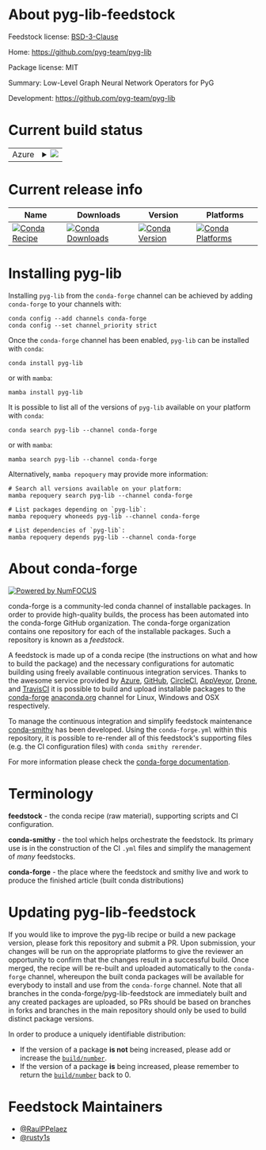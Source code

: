 About pyg-lib-feedstock
=======================

Feedstock license: [BSD-3-Clause](https://github.com/conda-forge/pyg-lib-feedstock/blob/main/LICENSE.txt)

Home: https://github.com/pyg-team/pyg-lib

Package license: MIT

Summary: Low-Level Graph Neural Network Operators for PyG

Development: https://github.com/pyg-team/pyg-lib

Current build status
====================


<table>
    
  <tr>
    <td>Azure</td>
    <td>
      <details>
        <summary>
          <a href="https://dev.azure.com/conda-forge/feedstock-builds/_build/latest?definitionId=18412&branchName=main">
            <img src="https://dev.azure.com/conda-forge/feedstock-builds/_apis/build/status/pyg-lib-feedstock?branchName=main">
          </a>
        </summary>
        <table>
          <thead><tr><th>Variant</th><th>Status</th></tr></thead>
          <tbody><tr>
              <td>linux_64_c_compiler_version13cuda_compiler_version12.6cxx_compiler_version13python3.10.____cpython</td>
              <td>
                <a href="https://dev.azure.com/conda-forge/feedstock-builds/_build/latest?definitionId=18412&branchName=main">
                  <img src="https://dev.azure.com/conda-forge/feedstock-builds/_apis/build/status/pyg-lib-feedstock?branchName=main&jobName=linux&configuration=linux%20linux_64_c_compiler_version13cuda_compiler_version12.6cxx_compiler_version13python3.10.____cpython" alt="variant">
                </a>
              </td>
            </tr><tr>
              <td>linux_64_c_compiler_version13cuda_compiler_version12.6cxx_compiler_version13python3.11.____cpython</td>
              <td>
                <a href="https://dev.azure.com/conda-forge/feedstock-builds/_build/latest?definitionId=18412&branchName=main">
                  <img src="https://dev.azure.com/conda-forge/feedstock-builds/_apis/build/status/pyg-lib-feedstock?branchName=main&jobName=linux&configuration=linux%20linux_64_c_compiler_version13cuda_compiler_version12.6cxx_compiler_version13python3.11.____cpython" alt="variant">
                </a>
              </td>
            </tr><tr>
              <td>linux_64_c_compiler_version13cuda_compiler_version12.6cxx_compiler_version13python3.12.____cpython</td>
              <td>
                <a href="https://dev.azure.com/conda-forge/feedstock-builds/_build/latest?definitionId=18412&branchName=main">
                  <img src="https://dev.azure.com/conda-forge/feedstock-builds/_apis/build/status/pyg-lib-feedstock?branchName=main&jobName=linux&configuration=linux%20linux_64_c_compiler_version13cuda_compiler_version12.6cxx_compiler_version13python3.12.____cpython" alt="variant">
                </a>
              </td>
            </tr><tr>
              <td>linux_64_c_compiler_version13cuda_compiler_version12.6cxx_compiler_version13python3.9.____cpython</td>
              <td>
                <a href="https://dev.azure.com/conda-forge/feedstock-builds/_build/latest?definitionId=18412&branchName=main">
                  <img src="https://dev.azure.com/conda-forge/feedstock-builds/_apis/build/status/pyg-lib-feedstock?branchName=main&jobName=linux&configuration=linux%20linux_64_c_compiler_version13cuda_compiler_version12.6cxx_compiler_version13python3.9.____cpython" alt="variant">
                </a>
              </td>
            </tr><tr>
              <td>linux_64_c_compiler_version14cuda_compiler_versionNonecxx_compiler_version14python3.10.____cpython</td>
              <td>
                <a href="https://dev.azure.com/conda-forge/feedstock-builds/_build/latest?definitionId=18412&branchName=main">
                  <img src="https://dev.azure.com/conda-forge/feedstock-builds/_apis/build/status/pyg-lib-feedstock?branchName=main&jobName=linux&configuration=linux%20linux_64_c_compiler_version14cuda_compiler_versionNonecxx_compiler_version14python3.10.____cpython" alt="variant">
                </a>
              </td>
            </tr><tr>
              <td>linux_64_c_compiler_version14cuda_compiler_versionNonecxx_compiler_version14python3.11.____cpython</td>
              <td>
                <a href="https://dev.azure.com/conda-forge/feedstock-builds/_build/latest?definitionId=18412&branchName=main">
                  <img src="https://dev.azure.com/conda-forge/feedstock-builds/_apis/build/status/pyg-lib-feedstock?branchName=main&jobName=linux&configuration=linux%20linux_64_c_compiler_version14cuda_compiler_versionNonecxx_compiler_version14python3.11.____cpython" alt="variant">
                </a>
              </td>
            </tr><tr>
              <td>linux_64_c_compiler_version14cuda_compiler_versionNonecxx_compiler_version14python3.12.____cpython</td>
              <td>
                <a href="https://dev.azure.com/conda-forge/feedstock-builds/_build/latest?definitionId=18412&branchName=main">
                  <img src="https://dev.azure.com/conda-forge/feedstock-builds/_apis/build/status/pyg-lib-feedstock?branchName=main&jobName=linux&configuration=linux%20linux_64_c_compiler_version14cuda_compiler_versionNonecxx_compiler_version14python3.12.____cpython" alt="variant">
                </a>
              </td>
            </tr><tr>
              <td>linux_64_c_compiler_version14cuda_compiler_versionNonecxx_compiler_version14python3.9.____cpython</td>
              <td>
                <a href="https://dev.azure.com/conda-forge/feedstock-builds/_build/latest?definitionId=18412&branchName=main">
                  <img src="https://dev.azure.com/conda-forge/feedstock-builds/_apis/build/status/pyg-lib-feedstock?branchName=main&jobName=linux&configuration=linux%20linux_64_c_compiler_version14cuda_compiler_versionNonecxx_compiler_version14python3.9.____cpython" alt="variant">
                </a>
              </td>
            </tr><tr>
              <td>osx_64_python3.10.____cpython</td>
              <td>
                <a href="https://dev.azure.com/conda-forge/feedstock-builds/_build/latest?definitionId=18412&branchName=main">
                  <img src="https://dev.azure.com/conda-forge/feedstock-builds/_apis/build/status/pyg-lib-feedstock?branchName=main&jobName=osx&configuration=osx%20osx_64_python3.10.____cpython" alt="variant">
                </a>
              </td>
            </tr><tr>
              <td>osx_64_python3.11.____cpython</td>
              <td>
                <a href="https://dev.azure.com/conda-forge/feedstock-builds/_build/latest?definitionId=18412&branchName=main">
                  <img src="https://dev.azure.com/conda-forge/feedstock-builds/_apis/build/status/pyg-lib-feedstock?branchName=main&jobName=osx&configuration=osx%20osx_64_python3.11.____cpython" alt="variant">
                </a>
              </td>
            </tr><tr>
              <td>osx_64_python3.12.____cpython</td>
              <td>
                <a href="https://dev.azure.com/conda-forge/feedstock-builds/_build/latest?definitionId=18412&branchName=main">
                  <img src="https://dev.azure.com/conda-forge/feedstock-builds/_apis/build/status/pyg-lib-feedstock?branchName=main&jobName=osx&configuration=osx%20osx_64_python3.12.____cpython" alt="variant">
                </a>
              </td>
            </tr><tr>
              <td>osx_64_python3.9.____cpython</td>
              <td>
                <a href="https://dev.azure.com/conda-forge/feedstock-builds/_build/latest?definitionId=18412&branchName=main">
                  <img src="https://dev.azure.com/conda-forge/feedstock-builds/_apis/build/status/pyg-lib-feedstock?branchName=main&jobName=osx&configuration=osx%20osx_64_python3.9.____cpython" alt="variant">
                </a>
              </td>
            </tr><tr>
              <td>osx_arm64_python3.10.____cpython</td>
              <td>
                <a href="https://dev.azure.com/conda-forge/feedstock-builds/_build/latest?definitionId=18412&branchName=main">
                  <img src="https://dev.azure.com/conda-forge/feedstock-builds/_apis/build/status/pyg-lib-feedstock?branchName=main&jobName=osx&configuration=osx%20osx_arm64_python3.10.____cpython" alt="variant">
                </a>
              </td>
            </tr><tr>
              <td>osx_arm64_python3.11.____cpython</td>
              <td>
                <a href="https://dev.azure.com/conda-forge/feedstock-builds/_build/latest?definitionId=18412&branchName=main">
                  <img src="https://dev.azure.com/conda-forge/feedstock-builds/_apis/build/status/pyg-lib-feedstock?branchName=main&jobName=osx&configuration=osx%20osx_arm64_python3.11.____cpython" alt="variant">
                </a>
              </td>
            </tr><tr>
              <td>osx_arm64_python3.12.____cpython</td>
              <td>
                <a href="https://dev.azure.com/conda-forge/feedstock-builds/_build/latest?definitionId=18412&branchName=main">
                  <img src="https://dev.azure.com/conda-forge/feedstock-builds/_apis/build/status/pyg-lib-feedstock?branchName=main&jobName=osx&configuration=osx%20osx_arm64_python3.12.____cpython" alt="variant">
                </a>
              </td>
            </tr><tr>
              <td>osx_arm64_python3.9.____cpython</td>
              <td>
                <a href="https://dev.azure.com/conda-forge/feedstock-builds/_build/latest?definitionId=18412&branchName=main">
                  <img src="https://dev.azure.com/conda-forge/feedstock-builds/_apis/build/status/pyg-lib-feedstock?branchName=main&jobName=osx&configuration=osx%20osx_arm64_python3.9.____cpython" alt="variant">
                </a>
              </td>
            </tr>
          </tbody>
        </table>
      </details>
    </td>
  </tr>
</table>

Current release info
====================

| Name | Downloads | Version | Platforms |
| --- | --- | --- | --- |
| [![Conda Recipe](https://img.shields.io/badge/recipe-pyg--lib-green.svg)](https://anaconda.org/conda-forge/pyg-lib) | [![Conda Downloads](https://img.shields.io/conda/dn/conda-forge/pyg-lib.svg)](https://anaconda.org/conda-forge/pyg-lib) | [![Conda Version](https://img.shields.io/conda/vn/conda-forge/pyg-lib.svg)](https://anaconda.org/conda-forge/pyg-lib) | [![Conda Platforms](https://img.shields.io/conda/pn/conda-forge/pyg-lib.svg)](https://anaconda.org/conda-forge/pyg-lib) |

Installing pyg-lib
==================

Installing `pyg-lib` from the `conda-forge` channel can be achieved by adding `conda-forge` to your channels with:

```
conda config --add channels conda-forge
conda config --set channel_priority strict
```

Once the `conda-forge` channel has been enabled, `pyg-lib` can be installed with `conda`:

```
conda install pyg-lib
```

or with `mamba`:

```
mamba install pyg-lib
```

It is possible to list all of the versions of `pyg-lib` available on your platform with `conda`:

```
conda search pyg-lib --channel conda-forge
```

or with `mamba`:

```
mamba search pyg-lib --channel conda-forge
```

Alternatively, `mamba repoquery` may provide more information:

```
# Search all versions available on your platform:
mamba repoquery search pyg-lib --channel conda-forge

# List packages depending on `pyg-lib`:
mamba repoquery whoneeds pyg-lib --channel conda-forge

# List dependencies of `pyg-lib`:
mamba repoquery depends pyg-lib --channel conda-forge
```


About conda-forge
=================

[![Powered by
NumFOCUS](https://img.shields.io/badge/powered%20by-NumFOCUS-orange.svg?style=flat&colorA=E1523D&colorB=007D8A)](https://numfocus.org)

conda-forge is a community-led conda channel of installable packages.
In order to provide high-quality builds, the process has been automated into the
conda-forge GitHub organization. The conda-forge organization contains one repository
for each of the installable packages. Such a repository is known as a *feedstock*.

A feedstock is made up of a conda recipe (the instructions on what and how to build
the package) and the necessary configurations for automatic building using freely
available continuous integration services. Thanks to the awesome service provided by
[Azure](https://azure.microsoft.com/en-us/services/devops/), [GitHub](https://github.com/),
[CircleCI](https://circleci.com/), [AppVeyor](https://www.appveyor.com/),
[Drone](https://cloud.drone.io/welcome), and [TravisCI](https://travis-ci.com/)
it is possible to build and upload installable packages to the
[conda-forge](https://anaconda.org/conda-forge) [anaconda.org](https://anaconda.org/)
channel for Linux, Windows and OSX respectively.

To manage the continuous integration and simplify feedstock maintenance
[conda-smithy](https://github.com/conda-forge/conda-smithy) has been developed.
Using the ``conda-forge.yml`` within this repository, it is possible to re-render all of
this feedstock's supporting files (e.g. the CI configuration files) with ``conda smithy rerender``.

For more information please check the [conda-forge documentation](https://conda-forge.org/docs/).

Terminology
===========

**feedstock** - the conda recipe (raw material), supporting scripts and CI configuration.

**conda-smithy** - the tool which helps orchestrate the feedstock.
                   Its primary use is in the construction of the CI ``.yml`` files
                   and simplify the management of *many* feedstocks.

**conda-forge** - the place where the feedstock and smithy live and work to
                  produce the finished article (built conda distributions)


Updating pyg-lib-feedstock
==========================

If you would like to improve the pyg-lib recipe or build a new
package version, please fork this repository and submit a PR. Upon submission,
your changes will be run on the appropriate platforms to give the reviewer an
opportunity to confirm that the changes result in a successful build. Once
merged, the recipe will be re-built and uploaded automatically to the
`conda-forge` channel, whereupon the built conda packages will be available for
everybody to install and use from the `conda-forge` channel.
Note that all branches in the conda-forge/pyg-lib-feedstock are
immediately built and any created packages are uploaded, so PRs should be based
on branches in forks and branches in the main repository should only be used to
build distinct package versions.

In order to produce a uniquely identifiable distribution:
 * If the version of a package **is not** being increased, please add or increase
   the [``build/number``](https://docs.conda.io/projects/conda-build/en/latest/resources/define-metadata.html#build-number-and-string).
 * If the version of a package **is** being increased, please remember to return
   the [``build/number``](https://docs.conda.io/projects/conda-build/en/latest/resources/define-metadata.html#build-number-and-string)
   back to 0.

Feedstock Maintainers
=====================

* [@RaulPPelaez](https://github.com/RaulPPelaez/)
* [@rusty1s](https://github.com/rusty1s/)

